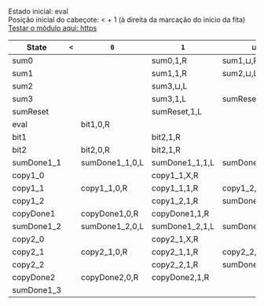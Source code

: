 Estado inicial: eval<br>
Posição inicial do cabeçote: < + 1 (à direita da marcação do início da fita)<br>
[Testar o módulo aqui: https](//github.com/SauloSamps/TimeCalculator/blob/main/caso%201/2.txt)

| State        | `<`       | `0`         | `1`         | `⊔`         | `A`         | `B`         | `C`         | `D`         | `E`         | `F`         | `G`         | `H`         | `X`         |
|--------------|-----------|-------------|-------------|-------------|-------------|-------------|-------------|-------------|-------------|-------------|-------------|-------------|-------------|
| sum0         |           |             | sum0,1,R    | sum1,⊔,R    |             |             |             |             |             |             |             |             |             |
| sum1         |           |             | sum1,1,R    | sum2,⊔,L    |             |             |             |             |             |             |             |             |             |
| sum2         |           |             | sum3,⊔,L    |             |             |             |             |             |             |             |             |             |             |
| sum3         |           |             | sum3,1,L    | sumReset,1,L|             |             |             |             |             |             |             |             |             |
| sumReset     |           |             | sumReset,1,L|             | sumDone1_2,G,L |             |             |             |             |             | sumDone1_1,G,L | sumDone1_3,G,L |             |
| eval         |           | bit1,0,R    |             |             |             |             |             |             |             |             |             |             |             |
| bit1         |           |             | bit2,1,R    |             |             | bit1,B,R    |             |             |             |             |             |             |             |
| bit2         |           | bit2,0,R    | bit2,1,R    |             |             | bit2,B,R    | bit2,C,R    | bit2,D,R    | bit2,E,R    | bit2,F,R    | sum0,G,R    |             | bit2,X,R    |
| sumDone1_1   |           | sumDone1_1,0,L | sumDone1_1,1,L | sumDone1_1,⊔,L |             |             | sumDone1_1,C,R | sumDone1_1,D,L | sumDone1_1,E,L | sumDone1_1,F,L | sumDone1_1,G,L |             | sumDone1_1,X,L |
| copy1_0      |           |             | copy1_1,X,R |             |             |             | copyDone1,C,R | copy1_0,D,L |             |             |             |             | copy1_0,X,L |
| copy1_1      |           | copy1_1,0,R | copy1_1,1,R | copy1_2,⊔,R |             | copy1_1,B,R | copy1_1,C,R | copy1_1,D,R | copy1_1,E,R | copy1_1,F,R | copy1_1,G,R |             | copy1_1,X,R |
| copy1_2      |           |             | copy1_2,1,R | sumDone1_1,1,L |             |             |             |             |             |             |             |             |             |
| copyDone1    |           | copyDone1,0,R | copyDone1,1,R |             |             | copyDone1,B,R | copyDone1,C,R | copyDone1,D,R | copyDone1,E,R | copyDone1,F,R | sum0,A,R    |             | copyDone1,X,R |
| sumDone1_2   |           | sumDone1_2,0,L | sumDone1_2,1,L | sumDone1_2,⊔,L |             |             |             |             | sumDone1_2,E,L | sumDone1_2,F,L | sumDone1_2,G,L |             | sumDone1_2,X,L |
| copy2_0      |           |             | copy2_1,X,R |             |             |             |             | copyDone2,D,R |             |             |             |             | copy2_0,X,L |
| copy2_1      |           | copy2_1,0,R | copy2_1,1,R | copy2_2,⊔,R |             | copy2_1,B,R | copy2_1,C,R | copy2_1,D,R | copy2_1,E,R | copy2_1,F,R | copy2_1,G,R |             | copy2_1,X,R |
| copy2_2      |           |             | copy2_2,1,R | sumDone1_2,1,L |             |             |             |             |             |             |             |             |             |
| copyDone2    |           | copyDone2,0,R | copyDone2,1,R |             |             | copyDone2,B,R | copyDone2,C,R | copyDone2,D,R | copyDone2,E,R | copyDone2,F,R | sum0,H,R    |             | copyDone2,X,R |
| sumDone1_3 ||||||||||||||
